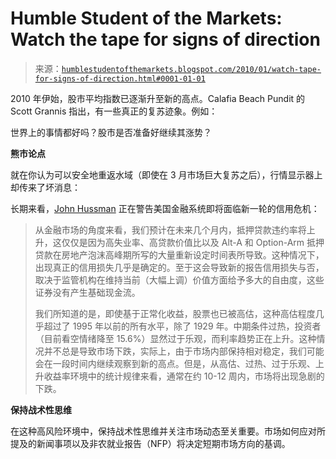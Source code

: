 <!--yml

类别：未分类

日期：2024-05-18 00:40:16

-->

# Humble Student of the Markets: Watch the tape for signs of direction

> 来源：[`humblestudentofthemarkets.blogspot.com/2010/01/watch-tape-for-signs-of-direction.html#0001-01-01`](https://humblestudentofthemarkets.blogspot.com/2010/01/watch-tape-for-signs-of-direction.html#0001-01-01)

2010 年伊始，股市平均指数已逐渐升至新的高点。Calafia Beach Pundit 的 Scott Grannis 指出，有一些真正的复苏迹象。例如：

世界上的事情都好吗？股市是否准备好继续其涨势？

**熊市论点**

就在你认为可以安全地重返水域（即使在 3 月市场巨大复苏之后），行情显示器上却传来了坏消息：

长期来看，[John Hussman](http://www.hussmanfunds.com/wmc/wmc100104.htm) 正在警告美国金融系统即将面临新一轮的信用危机：

> 从金融市场的角度来看，我们预计在未来几个月内，抵押贷款违约率将上升，这仅仅是因为高失业率、高贷款价值比以及 Alt-A 和 Option-Arm 抵押贷款在房地产泡沫高峰期所写的大量重新设定时间表所导致。这种情况下，出现真正的信用损失几乎是确定的。至于这会导致新的报告信用损失与否，取决于监管机构在维持当前（大幅上调）价值方面给予多大的自由度，这些证券没有产生基础现金流。
> 
> 我们所知道的是，即使基于正常化收益，股票也已被高估，这种高估程度几乎超过了 1995 年以前的所有水平，除了 1929 年。中期条件过热，投资者（目前看空情绪降至 15.6%）显然过于乐观，而利率趋势正在上升。这种情况并不总是导致市场下跌，实际上，由于市场内部保持相对稳定，我们可能会在一段时间内继续观察到新的高点。但是，从高估、过热、过于乐观、上升收益率环境中的统计规律来看，通常在约 10-12 周内，市场将出现急剧的下跌。

**保持战术性思维**

在这种高风险环境中，保持战术性思维并关注市场动态至关重要。市场如何应对所提及的新闻事项以及非农就业报告（NFP）将决定短期市场方向的基调。
